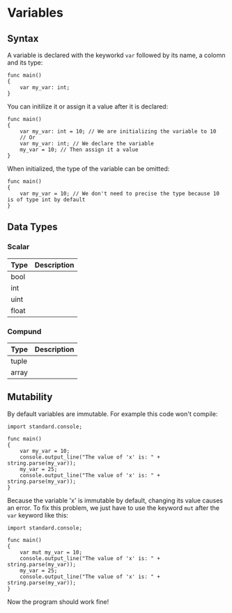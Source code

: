 # Variables
<!-- TODO: A definition of what a variable is -->

## Syntax
A variable is declared with the keyworkd `var` followed by its name, a colomn and its type:
```bird
func main()
{
	var my_var: int;
}
```
You can initilize it or assign it a value after it is declared:
```bird
func main()
{
	var my_var: int = 10; // We are initializing the variable to 10
	// Or
	var my_var: int; // We declare the variable
	my_var = 10; // Then assign it a value
}
```
When initialized, the type of the variable can be omitted:
```bird
func main()
{
	var my_var = 10; // We don't need to precise the type because 10 is of type int by default
}
```

## Data Types

### Scalar
| Type  | Description |
|-------|-------------|
| bool  |             |
| int   |             |
| uint  |             |
| float |             |

### Compund
| Type  | Description |
|-------|-------------|
| tuple |             |
| array |             |

## Mutability
By default variables are immutable.
For example this code won't compile:
```bird
import standard.console;

func main()
{
	var my_var = 10;
	console.output_line("The value of 'x' is: " + string.parse(my_var));
	my_var = 25;
	console.output_line("The value of 'x' is: " + string.parse(my_var));
}
```
Because the variable 'x' is immutable by default, changing its value causes an error.
To fix this problem, we just have to use the keyword `mut` after the `var` keyword like this:
```bird
import standard.console;

func main()
{
	var mut my_var = 10;
	console.output_line("The value of 'x' is: " + string.parse(my_var));
	my_var = 25;
	console.output_line("The value of 'x' is: " + string.parse(my_var));
}
```
Now the program should work fine!